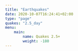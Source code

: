 ```yaml
---
title: "Earthquakes"
date: 2020-10-07T16:24:41+02:00
type: "page"
quakes: "2.5_day"
menu: 
    main:
        name: Quakes 2.5+
        weight: -180
---
```

